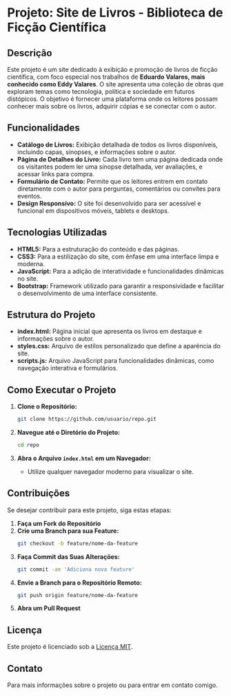 # Projeto: Site de Livros - Biblioteca de Ficção Científica

## Descrição

Este projeto é um site dedicado à exibição e promoção de livros de ficção científica, com foco especial nos trabalhos de **Eduardo Valares, mais conhecido como Eddy Valares**. O site apresenta uma coleção de obras que exploram temas como tecnologia, política e sociedade em futuros distópicos. O objetivo é fornecer uma plataforma onde os leitores possam conhecer mais sobre os livros, adquirir cópias e se conectar com o autor.

## Funcionalidades

- **Catálogo de Livros:** Exibição detalhada de todos os livros disponíveis, incluindo capas, sinopses, e informações sobre o autor.
- **Página de Detalhes do Livro:** Cada livro tem uma página dedicada onde os visitantes podem ler uma sinopse detalhada, ver avaliações, e acessar links para compra.
- **Formulário de Contato:** Permite que os leitores entrem em contato diretamente com o autor para perguntas, comentários ou convites para eventos.
- **Design Responsivo:** O site foi desenvolvido para ser acessível e funcional em dispositivos móveis, tablets e desktops.

## Tecnologias Utilizadas

- **HTML5:** Para a estruturação do conteúdo e das páginas.
- **CSS3:** Para a estilização do site, com ênfase em uma interface limpa e moderna.
- **JavaScript:** Para a adição de interatividade e funcionalidades dinâmicas no site.
- **Bootstrap:** Framework utilizado para garantir a responsividade e facilitar o desenvolvimento de uma interface consistente.

## Estrutura do Projeto

- **index.html:** Página inicial que apresenta os livros em destaque e informações sobre o autor.
- **styles.css:** Arquivo de estilos personalizado que define a aparência do site.
- **scripts.js:** Arquivo JavaScript para funcionalidades dinâmicas, como navegação interativa e formulários.

## Como Executar o Projeto

1. **Clone o Repositório:**
   ```bash
   git clone https://github.com/usuario/repo.git
   ```

2. **Navegue até o Diretório do Projeto:**
   ```bash
   cd repo
   ```

3. **Abra o Arquivo `index.html` em um Navegador:**
   - Utilize qualquer navegador moderno para visualizar o site.

## Contribuições

Se desejar contribuir para este projeto, siga estas etapas:

1. **Faça um Fork do Repositório**
2. **Crie uma Branch para sua Feature:**
   ```bash
   git checkout -b feature/nome-da-feature
   ```
3. **Faça Commit das Suas Alterações:**
   ```bash
   git commit -am 'Adiciona nova feature'
   ```
4. **Envie a Branch para o Repositório Remoto:**
   ```bash
   git push origin feature/nome-da-feature
   ```
5. **Abra um Pull Request**

## Licença

Este projeto é licenciado sob a [Licença MIT](LICENSE).

## Contato

Para mais informações sobre o projeto ou para entrar em contato comigo.
